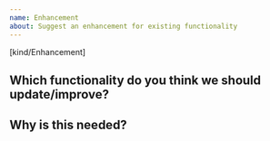 ```yaml
---
name: Enhancement
about: Suggest an enhancement for existing functionality
---
```

[kind/Enhancement]
<!--

Welcome! - We kindly ask you to:

  1. Fill out the issue template below 

Thanks for understanding, and for contributing to the project!

-->

## Which functionality do you think we should update/improve?


## Why is this needed? 

